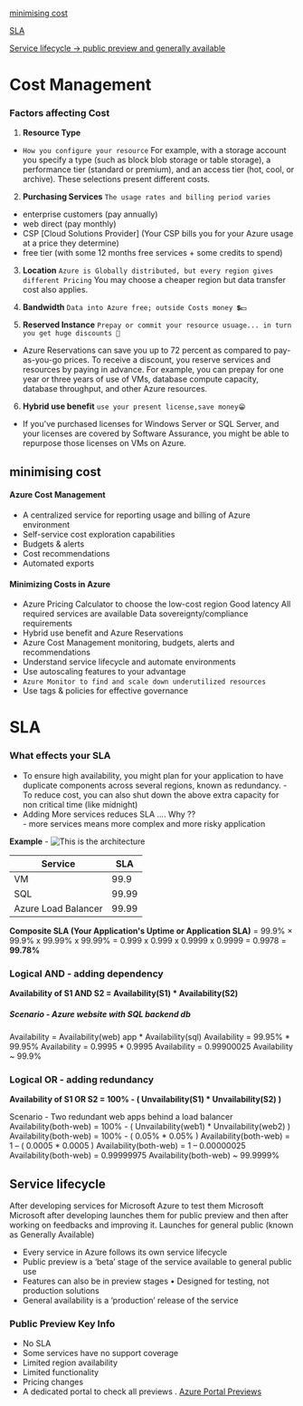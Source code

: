 [minimising cost](#minimising-cost)

[SLA](#what-effects-your-sla)

[Service lifecycle -> public preview and generally available](#service-lifecycle)

# Cost Management 

### Factors affecting Cost 

1. **Resource Type**
- `How you configure your resource`
For example, with a storage account you specify a type (such as block blob storage or table storage), a performance tier (standard or premium), and an access tier (hot, cool, or archive). These selections present different costs.

2. **Purchasing Services**
`The usage rates and billing period varies`
- enterprise customers (pay annually)
- web direct (pay monthly)
- CSP [Cloud Solutions Provider] (Your CSP bills you for your Azure usage at a price they determine)
- free tier (with some 12 months free services + some credits to spend)

3. **Location**
`Azure is Globally distributed, but every region gives different Pricing`
You may choose a cheaper region but data transfer cost also applies. 

4. **Bandwidth**
`Data into Azure free; outside Costs money 💲💵`

5. **Reserved Instance**
`Prepay or commit your resource usuage... in turn you get huge discounts 🤑`
- Azure Reservations can save you up to 72 percent as compared to pay-as-you-go prices. To receive a discount, you reserve services and resources by paying in advance.
For example, you can prepay for one year or three years of use of VMs, database compute capacity, database throughput, and other Azure resources.

6. **Hybrid use benefit** 
`use your present license,save money😁`
- If you've purchased licenses for Windows Server or SQL Server, and your licenses are covered by Software Assurance, you might be able to repurpose those licenses on VMs on Azure.

## minimising cost

#### Azure Cost Management
- A centralized service for reporting usage and billing of Azure environment
- Self-service cost exploration capabilities
- Budgets & alerts
- Cost recommendations
- Automated exports

#### Minimizing Costs in Azure
- Azure Pricing Calculator to choose the low-cost region
Good latency
All required services are available
Data sovereignty/compliance requirements
- Hybrid use benefit and Azure Reservations
- Azure Cost Management monitoring, budgets, alerts and recommendations
- Understand service lifecycle and automate environments
- Use autoscaling features to your advantage
- `Azure Monitor to find and scale down underutilized resources`
- Use tags & policies for effective governance
 


# SLA

### What effects your SLA
- To ensure high availability, you might plan for your application to have duplicate components across several regions, known as redundancy. 
        - To reduce cost, you can also shut down the above extra capacity for non critical time (like midnight)
- Adding More services reduces SLA .... Why ?? <br>
        - more services means more complex and more risky application
  
**Example** - 
![This is the architecture ](https://docs.microsoft.com/en-us/learn/azure-fundamentals/choose-azure-services-sla-lifecycle/media/4-special-orders-architecture.svg)

| Service| SLA |
|------| ----- |
| VM | 99.9|
| SQL | 99.99 |
| Azure Load Balancer | 99.99 |

**Composite SLA (Your Application's Uptime or Application SLA)** = 99.9% × 99.9% x 99.99% x 99.99% = 0.999 x 0.999 x 0.9999 x 0.9999 = 0.9978 = **99.78%**

### Logical AND - adding dependency

**Availability of S1 AND S2 = Availability(S1) * Availability(S2)**

##### Scenario - Azure website with SQL backend db
Availability = Availability(web) app * Availability(sql)
Availability = 99.95% * 99.95%
Availability = 0.9995 * 0.9995
Availability = 0.99900025
Availability ~ 99.9%

### Logical OR - adding redundancy

**Availability of S1 OR S2 = 100% - ( Unvailability(S1) * Unvailability(S2) )**

Scenario - Two redundant web apps behind a load balancer
Availability(both-web) = 100% - ( Unvailability(web1) * Unvailability(web2) )
Availability(both-web) = 100% - ( 0.05% * 0.05% )
Availability(both-web) = 1 – ( 0.0005 * 0.0005 )
Availability(both-web) = 1 – 0.00000025
Availability(both-web) = 0.99999975
Availability(both-web) ~ 99.9999%

## Service lifecycle

After developing services for Microsoft Azure to test them Microsoft Microsoft after developing launches them for public preview and then after working on feedbacks and improving it. Launches for general public (known as Generally Available)


- Every service in Azure follows its own service lifecycle
- Public preview is a ‘beta’ stage of the service available to general public use
- Features can also be in preview stages
       • Designed for testing, not production solutions
- General availability is a ‘production’ release of the service

### Public Preview Key Info
- No SLA
- Some services have no support coverage
- Limited region availability
- Limited functionality
- Pricing changes
- A dedicated portal to check all  previews . [Azure Portal Previews](https://preview.portal.azure.com)
